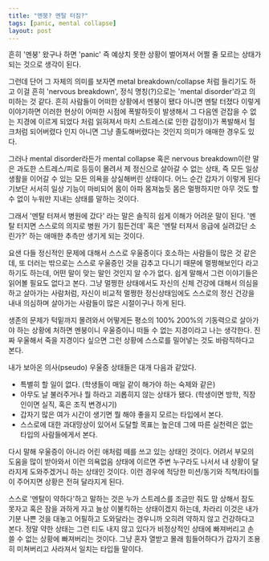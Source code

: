 ```yaml
---
title: "멘붕? 멘탈 터짐?"
tags: [panic, mental collapse]
layout: post
---
```


흔히 '멘붕' 왔구나 하면 'panic' 즉 예상치 못한 상황이 벌어져서 어쩔 줄 모르는 상태가 되는 것으로 생각이 된다. 

그런데 단어 그 자체의 의미를 보자면 metal breakdown/collapse 처럼 들리기도 하고 이걸 흔히 'nervous breakdown', 정식 명칭(?)으로는 'mental disorder'라고 의미하는 것 같다. 흔히 사람들이 어떠한 상황에서 멘붕이 됐다 아니면 멘탈 터졌다 이렇게 이야기하면 이러한 현상이 어떠한 시점에 폭발하듯이 발생해서 그 다음엔 걷잡을 수 없는 지경에 이르게 되었다 처럼 읽혀져서 마치 스트레스(로 인한 감정이)가 폭발해서 헐크처럼 되어버렸다 인지 아니면 그냥 졸도해버렸다는 것인지 의미가 애매한 경우도 있다.

그러나 mental disorder라든가 mental collapse 혹은 nervous breakdown이란 말은 과도한 스트레스/피로 등등이 몰려서 제 정신으로 살아갈 수 없는 상태, 즉 모든 일상 생활을 이어갈 수 있는 모든 의욕을 상실해버린 상태이다. 어느 순간 갑자기 이렇게 된다기보단 서서히 일상 기능이 마비되어 몸이 아파 몸져눕듯 몸은 멀쩡하지만 아무 것도 할 수 없이 누워만 지내는 상태를 말하는 것이다. 

그래서 '멘탈 터져서 병원에 갔다' 라는 말은 솔직히 쉽게 이해가 어려운 말이 된다. '멘탈 터지면 스스로의 의지로 병원 가기 힘든건데' 혹은 '멘탈 터져서 응급에 실려갔단 소린가?' 하는 애매한 추측만 생기게 되는 것이다. 

요샌 다들 정신적인 문제에 대해서 스스로 우울증이다 호소하는 사람들이 많은 것 같은데, 또 더러는 밖으로는 스스로 우울증인 것을 감추고 다니기 때문에 멀쩡해보인다 라고 하기도 하는데, 어떤 말이 맞는 말인 것인지 알 수가 없다. 쉽게 말해서 그런 이야기들은 읽어볼 필요도 없다고 본다. 그냥 멀쩡한 상태에서도 자신의 신체 건강에 대해서 의심을 하고 살아가는 사람처럼, 자신이 비교적 멀쩡한 정신상태임에도 스스로의 정신 건강을 내내 의심하며 살아가는 사람들이 많은 시절이구나 하게 된다.

생존의 문제가 턱밑까지 몰려와서 어떻게든 평소의 100% 200%의 기동력으로 살아가야 하는 상황에 처하면 멘붕이니 우울증이니 떠들 수 없는 지경이라고 나는 생각한다. 진짜 우울해서 죽을 지경이다 싶으면 그런 상황에 스스로를 밀어넣는 것도 바람직하다고 본다.

내가 보아온 의사(pseudo) 우울증 상태들은 대개 다음과 같았다.

- 특별히 할 일이 없다. (학생들이 매일 같이 해가야 하는 숙제와 같은)
- 아무도 날 불러주거나 뭘 하라고 괴롭히지 않는 상태가 됐다. (학생이면 방학, 직장인이면 실직, 혹은 조직 변경시기)
- 갑자기 많은 여가 시간이 생기면 뭘 해야 좋을지 모르는 타입에서 본다.
- 스스로에 대한 과대망상이 있어서 도달할 목표는 높은데 그에 따른 실천력은 없는 타입의 사람들에게서 본다.

다시 말해 우울증이 아니라 어린 애처럼 떼를 쓰고 있는 상태인 것이다. 어려서 부모의 도움을 많이 받아와서 이런 의욕없음 상태에 이르면 주변 누구라도 나서서 내 상황이 달라지게 도와주겠거니 하는 상태인 것이다. 이런 경우에 적당한 미션/동기와 직책/타이틀이 주어지면 상황은 전혀 달라지게 된다. 

스스로 '멘탈이 약하다'하고 말하는 것은 누가 스트레스를 조금만 줘도 맘 상해서 잠도 못자고 혹은 잠을 과하게 자고 늘상 이불킥하는 상태이겠지 하는데, 차라리 이것은 내가 기분 나쁜 것을 대놓고 어필하고 도와달라는 경우니까 오히려 약하지 않고 건강하다고 본다. 정말 약한 상태는 그런 티도 내지 않고 있다가 비정상적인 상태에 빠져버리고 손 쓸 수 없는 상황에 빠져버리는 것이다. 그냥 혼자 열받고 몰래 힘들어하다가 갑자기 조용히 미쳐버리고 사라져서 일치는 타입들 말이다. 

